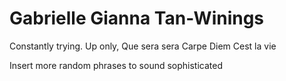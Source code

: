 # Gabrielle Gianna Tan-Winings

Constantly trying. Up only, Que sera sera Carpe Diem Cest la vie

Insert more random phrases to sound sophisticated